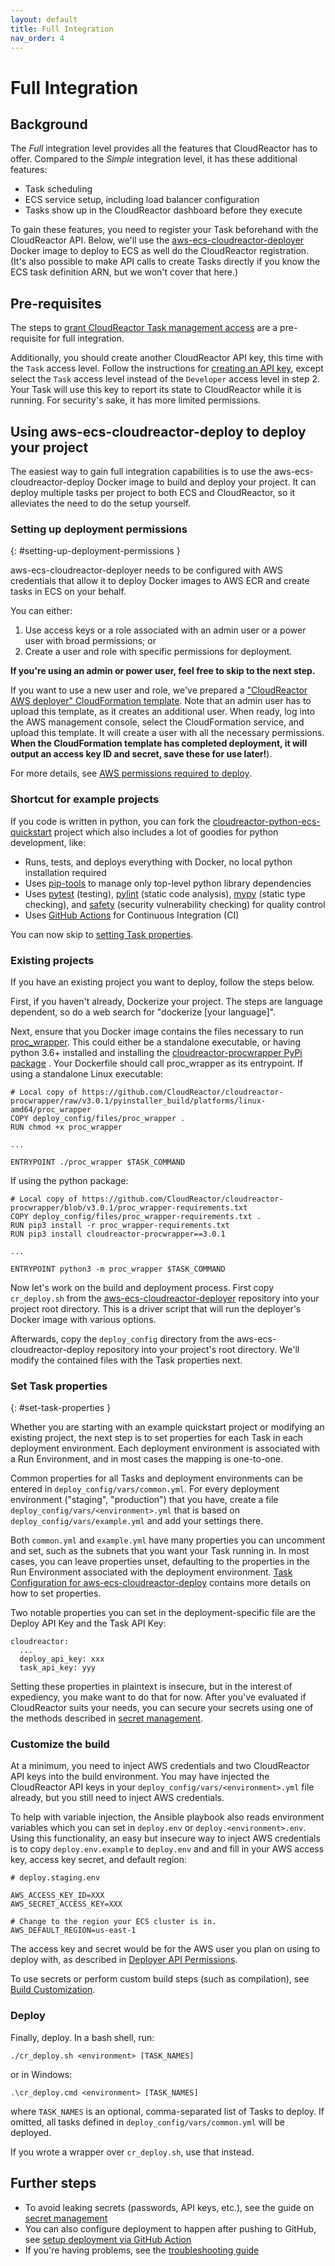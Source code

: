 ```yaml
---
layout: default
title: Full Integration
nav_order: 4
---
```


# Full Integration

## Background

The *Full* integration level provides all the features that CloudReactor has to
offer. Compared to the *Simple* integration level, it has these additional
features:

* Task scheduling
* ECS service setup, including load balancer configuration
* Tasks show up in the CloudReactor dashboard before they execute

To gain these features, you need to register your Task beforehand with
the CloudReactor API. Below, we'll use the
[aws-ecs-cloudreactor-deployer](https://github.com/CloudReactor/aws-ecs-cloudreactor-deployer)
Docker image to deploy to ECS as well do the CloudReactor registration. (It's
also possible to make API calls to create Tasks directly if you know the ECS
task definition ARN, but we won't cover that here.)

## Pre-requisites

The steps to [grant CloudReactor Task management access](/cloudreactor_access.html)
are a pre-requisite for full integration.

Additionally, you should create another CloudReactor API key, this time with
the `Task` access level. Follow the instructions for
[creating an API key](/index.html#create-api-key), except select the
`Task` access level instead of the `Developer` access level in step 2.
Your Task will use this
key to report its state to CloudReactor while it is running. For security's
sake, it has more limited permissions.

## Using aws-ecs-cloudreactor-deploy to deploy your project

The easiest way to gain full integration capabilities is to use the
aws-ecs-cloudreactor-deploy Docker image to build and deploy your project.
It can deploy multiple tasks per project to both ECS and CloudReactor, so it
alleviates the need to do the setup yourself.

### Setting up deployment permissions
{: #setting-up-deployment-permissions }

aws-ecs-cloudreactor-deployer needs to be configured with AWS credentials that
allow it to deploy Docker images to AWS ECR and create tasks in ECS on your
behalf.

You can either:
1. Use access keys or a role associated with an admin user or a power user with broad permissions; or
2. Create a user and role with specific permissions for deployment.

**If you're using an admin or power user, feel free to skip to the next step.**

If you want to use a new user and role, we've prepared a
["CloudReactor AWS deployer" CloudFormation template](https://github.com/CloudReactor/aws-role-template).
Note that an admin user has to upload this template, as it creates an
additional user. When ready, log into the AWS management
console, select the CloudFormation service, and upload this template.
It will create a user with all the necessary permissions.
**When the CloudFormation template has completed deployment, it will output
an access key ID and secret, save these for use later!**).

For more details, see [AWS permissions required to deploy](/deployer_aws_permissions.md).

### Shortcut for example projects

If you code is written in python, you can fork the
[cloudreactor-python-ecs-quickstart](https://github.com/CloudReactor/cloudreactor-python-ecs-quickstart)
 project which also includes a lot of goodies for python development, like:

 * Runs, tests, and deploys everything with Docker, no local python installation
 required
* Uses [pip-tools](https://github.com/jazzband/pip-tools) to manage only
top-level python library dependencies
* Uses [pytest](https://docs.pytest.org/en/latest/) (testing),
[pylint](https://www.pylint.org/) (static code analysis),
[mypy](http://mypy-lang.org/) (static type checking), and
[safety](https://github.com/pyupio/safety) (security vulnerability checking)
for quality control
* Uses [GitHub Actions](https://github.com/features/actions) for
Continuous Integration (CI)

You can now skip to [setting Task properties](#set-task-properties).

### Existing projects

If you have an existing project you want to deploy, follow the steps below.

First, if you haven't already, Dockerize your project. The steps are
language dependent, so do a web search for "dockerize [your language]".

Next, ensure that you Docker image contains the files
necessary to run [proc_wrapper](https://github.com/CloudReactor/cloudreactor-procwrapper).
This could either be a standalone executable, or having python 3.6+ installed
and installing the
[cloudreactor-procwrapper PyPi package](https://pypi.org/project/cloudreactor-procwrapper/)
. Your Dockerfile should call proc_wrapper as its entrypoint. If using
a standalone Linux executable:

```
# Local copy of https://github.com/CloudReactor/cloudreactor-procwrapper/raw/v3.0.1/pyinstaller_build/platforms/linux-amd64/proc_wrapper
COPY deploy_config/files/proc_wrapper .
RUN chmod +x proc_wrapper

...

ENTRYPOINT ./proc_wrapper $TASK_COMMAND
```

If using the python package:

```
# Local copy of https://github.com/CloudReactor/cloudreactor-procwrapper/blob/v3.0.1/proc_wrapper-requirements.txt
COPY deploy_config/files/proc_wrapper-requirements.txt .
RUN pip3 install -r proc_wrapper-requirements.txt
RUN pip3 install cloudreactor-procwrapper==3.0.1

...

ENTRYPOINT python3 -m proc_wrapper $TASK_COMMAND
```

Now let's work on the build and deployment process. First copy
`cr_deploy.sh` from the
[aws-ecs-cloudreactor-deployer](https://github.com/CloudReactor/aws-ecs-cloudreactor-deployer)
repository into your project root directory. This is a driver script
that will run the deployer's Docker image with various options.

Afterwards, copy the `deploy_config` directory from the
aws-ecs-cloudreactor-deploy repository into your project's root directory.
We'll modify the contained files with the Task properties next.

### Set Task properties
{: #set-task-properties }

Whether you are starting with an example quickstart project or modifying
an existing project, the next step is to set properties for each
Task in each deployment environment. Each deployment environment is
associated with a Run Environment, and in most cases the mapping is one-to-one.

Common properties for all Tasks and deployment environments can
be entered in `deploy_config/vars/common.yml`.
For every deployment environment ("staging", "production") that
you have, create a file `deploy_config/vars/<environment>.yml` that
is based on `deploy_config/vars/example.yml` and add your settings there.

Both `common.yml` and `example.yml` have many properties you can uncomment
and set, such as the subnets that you want your Task running in. In most
cases, you can leave properties unset, defaulting to the properties in the
Run Environment associated with the deployment environment.
[Task Configuration for aws-ecs-cloudreactor-deploy](/configuration.md)
contains more details on how to set properties.

Two notable properties you can set in the deployment-specific file are the
Deploy API Key and the Task API Key:

    cloudreactor:
      ...
      deploy_api_key: xxx
      task_api_key: yyy

Setting these properties in plaintext is insecure, but in the interest of
expediency, you make want to do that for now. After you've evaluated if
CloudReactor suits your needs, you can secure your secrets using one of the
methods described in [secret management](/secrets.md).

### Customize the build

At a minimum, you need to inject AWS credentials and two CloudReactor API keys
into the build environment. You may have injected the CloudReactor API keys
in your `deploy_config/vars/<environment>.yml` file already, but you still
need to inject AWS credentials.

To help with variable injection,
the Ansible playbook also reads environment variables which you can set in
`deploy.env` or `deploy.<environment>.env`. Using this functionality,
an easy but insecure way to inject AWS credentials is to copy
`deploy.env.example` to `deploy.env` and
and fill in your AWS access key, access key secret, and default
region:

    # deploy.staging.env

    AWS_ACCESS_KEY_ID=XXX
    AWS_SECRET_ACCESS_KEY=XXX

    # Change to the region your ECS cluster is in.
    AWS_DEFAULT_REGION=us-east-1

The access key and secret would be for the AWS user you plan on using
to deploy with, as described in
[Deployer API Permissions](/deployer_api_permissions.html).

To use secrets or perform custom build steps (such as compilation), see
[Build Customization](/build_customization.html).

### Deploy

Finally, deploy. In a bash shell, run:

    ./cr_deploy.sh <environment> [TASK_NAMES]

or in Windows:

    .\cr_deploy.cmd <environment> [TASK_NAMES]

where `TASK_NAMES` is an optional, comma-separated list of Tasks to deploy.
If omitted, all tasks defined in `deploy_config/vars/common.yml` will be
deployed.

If you wrote a wrapper over `cr_deploy.sh`, use that instead.

## Further steps

* To avoid leaking secrets (passwords, API keys, etc.), see the guide on
[secret management](/secrets.md)
* You can also configure deployment to happen after pushing to GitHub,
see [setup deployment via GitHub Action](/build_customization.html#github-action)
* If you're having problems, see the [troubleshooting guide](/troubleshooting.md)
